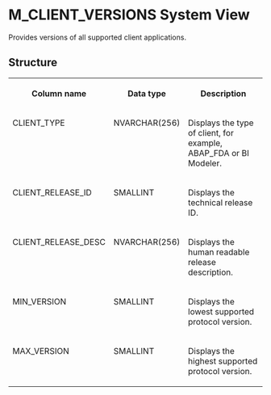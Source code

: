 <!-- loio20aad425751910149677cd293a8379c2 -->

# M\_CLIENT\_VERSIONS System View

Provides versions of all supported client applications.



<a name="loio20aad425751910149677cd293a8379c2___m__c_l_i_e_n_t__v_e_r_s_i_o_n_s_1struct_M_CLIENT_VERSIONS"/>

## Structure


<table>
<tr>
<th valign="top">

Column name

</th>
<th valign="top">

Data type

</th>
<th valign="top">

Description

</th>
</tr>
<tr>
<td valign="top">

CLIENT\_TYPE

</td>
<td valign="top">

NVARCHAR\(256\)

</td>
<td valign="top">

Displays the type of client, for example, ABAP\_FDA or BI Modeler.

</td>
</tr>
<tr>
<td valign="top">

CLIENT\_RELEASE\_ID

</td>
<td valign="top">

SMALLINT

</td>
<td valign="top">

Displays the technical release ID.

</td>
</tr>
<tr>
<td valign="top">

CLIENT\_RELEASE\_DESC

</td>
<td valign="top">

NVARCHAR\(256\)

</td>
<td valign="top">

Displays the human readable release description.

</td>
</tr>
<tr>
<td valign="top">

MIN\_VERSION

</td>
<td valign="top">

SMALLINT

</td>
<td valign="top">

Displays the lowest supported protocol version.

</td>
</tr>
<tr>
<td valign="top">

MAX\_VERSION

</td>
<td valign="top">

SMALLINT

</td>
<td valign="top">

Displays the highest supported protocol version.

</td>
</tr>
</table>

